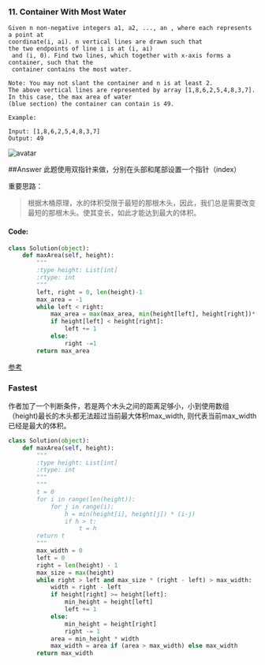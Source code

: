 ### 11. Container With Most Water


```
Given n non-negative integers a1, a2, ..., an , where each represents a point at 
coordinate(i, ai). n vertical lines are drawn such that 
the two endpoints of line i is at (i, ai) 
 and (i, 0). Find two lines, which together with x-axis forms a container, such that the 
 container contains the most water.

Note: You may not slant the container and n is at least 2.
The above vertical lines are represented by array [1,8,6,2,5,4,8,3,7]. 
In this case, the max area of water 
(blue section) the container can contain is 49.

Example:

Input: [1,8,6,2,5,4,8,3,7]
Output: 49
```

![avatar](https://s3-lc-upload.s3.amazonaws.com/uploads/2018/07/17/question_11.jpg)

##Answer
此题使用双指针来做，分别在头部和尾部设置一个指针（index）

重要思路：
>根据木桶原理，水的体积受限于最短的那根木头，因此，我们总是需要改变最短的那根木头。使其变长，如此才能达到最大的体积。



#### Code:
```python
class Solution(object):
    def maxArea(self, height):
        """
        :type height: List[int]
        :rtype: int
        """
        left, right = 0, len(height)-1
        max_area = -1
        while left < right:
            max_area = max(max_area, min(height[left], height[right])*(right-left))
            if height[left] < height[right]:
                left += 1
            else:
                right -=1
        return max_area
```

[参考](https://blog.csdn.net/qq_34228570/article/details/79534467)

###  Fastest

作者加了一个判断条件，若是两个木头之间的距离足够小，小到使用数组（height)最长的木头都无法超过当前最大体积max_width,
则代表当前max_width已经是最大的体积。

```python
class Solution(object):
    def maxArea(self, height):
        """
        :type height: List[int]
        :rtype: int
        """
        """
        t = 0
        for i in range(len(height)):
            for j in range(i):
                h = min(height[i], height[j]) * (i-j)
                if h > t:
                    t = h
        return t
        """
        max_width = 0
        left = 0
        right = len(height) - 1
        max_size = max(height)
        while right > left and max_size * (right - left) > max_width:
            width = right - left
            if height[right] >= height[left]:
                min_height = height[left]
                left += 1
            else:
                min_height = height[right]
                right -= 1
            area = min_height * width
            max_width = area if (area > max_width) else max_width
        return max_width
```